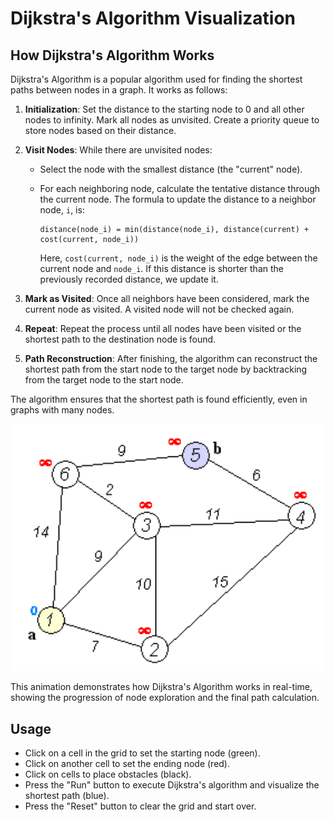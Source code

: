 # Dijkstra's Algorithm Visualization

## How Dijkstra's Algorithm Works

Dijkstra's Algorithm is a popular algorithm used for finding the shortest paths between nodes in a graph. It works as follows:

1. **Initialization**: Set the distance to the starting node to 0 and all other nodes to infinity. Mark all nodes as unvisited. Create a priority queue to store nodes based on their distance.

2. **Visit Nodes**: While there are unvisited nodes:
   - Select the node with the smallest distance (the "current" node).
   - For each neighboring node, calculate the tentative distance through the current node. The formula to update the distance to a neighbor node, `i`, is:
     
     ```
     distance(node_i) = min(distance(node_i), distance(current) + cost(current, node_i))
     ```
     
     Here, `cost(current, node_i)` is the weight of the edge between the current node and `node_i`. If this distance is shorter than the previously recorded distance, we update it.

3. **Mark as Visited**: Once all neighbors have been considered, mark the current node as visited. A visited node will not be checked again.

4. **Repeat**: Repeat the process until all nodes have been visited or the shortest path to the destination node is found.

5. **Path Reconstruction**: After finishing, the algorithm can reconstruct the shortest path from the start node to the target node by backtracking from the target node to the start node.

The algorithm ensures that the shortest path is found efficiently, even in graphs with many nodes.

<div style="text-align: center;">
    <img src="Dijkstra_Animation.gif" alt="Dijkstra Animation" width="800" />
</div>

This animation demonstrates how Dijkstra's Algorithm works in real-time, showing the progression of node exploration and the final path calculation.

## Usage

- Click on a cell in the grid to set the starting node (green).
- Click on another cell to set the ending node (red).
- Click on cells to place obstacles (black).
- Press the "Run" button to execute Dijkstra's algorithm and visualize the shortest path (blue).
- Press the "Reset" button to clear the grid and start over.

